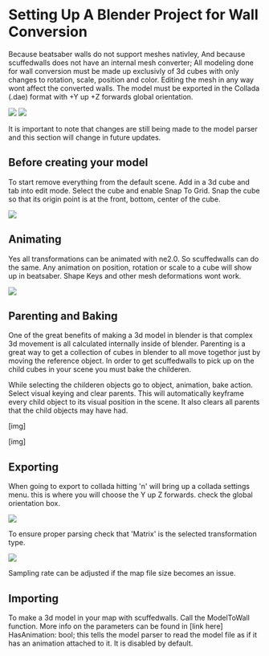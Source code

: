 # Setting Up A Blender Project for Wall Conversion

Because beatsaber walls do not support meshes nativley, And because scuffedwalls does not have an internal mesh converter; All modeling done for wall conversion must be made up exclusivly of 3d cubes with only changes to rotation, scale, position and color. Editing the mesh in any way wont affect the converted walls. The model must be exported in the Collada (.dae) format with +Y up +Z forwards global orientation.

![](https://github.com/thelightdesigner/ScuffedWalls/blob/main/Readme/text%20examlpe.gif)
![](https://github.com/thelightdesigner/ScuffedWalls/blob/main/Readme/text%20examp.gif)

It is important to note that changes are still being made to the model parser and this section will change in future updates.

## Before creating your model

To start remove everything from the default scene. Add in a 3d cube and tab into edit mode. Select the cube and enable Snap To Grid. Snap the cube so that its origin point is at the front, bottom, center of the cube.

![](https://github.com/thelightdesigner/ScuffedWalls/blob/main/Readme/cube.jpg)

## Animating

Yes all transformations can be animated with ne2.0. So scuffedwalls can do the same. Any animation on position, rotation or scale to a cube will show up in beatsaber. Shape Keys and other mesh deformations wont work.

![](https://github.com/thelightdesigner/ScuffedWalls/blob/main/Readme/transformation.jpg)

##  Parenting and Baking

One of the great benefits of making a 3d model in blender is that complex 3d movement is all calculated internally inside of blender. Parenting is a great way to get a collection of cubes in blender to all move togethor just by moving the reference object. In order to get scuffedwalls to pick up on the child cubes in your scene you must bake the childeren.

While selecting the childeren objects go to object, animation, bake action. Select visual keying and clear parents. This will automatically keyframe every child object to its visual position in the scene. It also clears all parents that the child objects may have had.

[img]

[img]

## Exporting

When going to export to collada hitting 'n' will bring up a collada settings menu. this is where you will choose the Y up Z forwards. check the global orientation box.


![](https://github.com/thelightdesigner/ScuffedWalls/blob/main/Readme/global%20or.jpg)

To ensure proper parsing check that 'Matrix' is the selected transformation type.

![](https://github.com/thelightdesigner/ScuffedWalls/blob/main/Readme/animation.jpg)

Sampling rate can be adjusted if the map file size becomes an issue.

## Importing

To make a 3d model in your map with scuffedwalls. Call the ModelToWall function. More info on the parameters can be found in [link here]
HasAnimation: bool; this tells the model parser to read the model file as if it has an animation attached to it. It is disabled by default.

